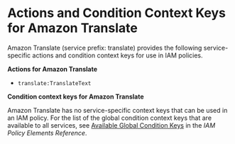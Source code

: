# Actions and Condition Context Keys for Amazon Translate<a name="list_translate"></a>

Amazon Translate \(service prefix: translate\) provides the following service\-specific actions and condition context keys for use in IAM policies\.

**Actions for Amazon Translate**
+ `translate:TranslateText`

**Condition context keys for Amazon Translate**

Amazon Translate has no service\-specific context keys that can be used in an IAM policy\. For the list of the global condition context keys that are available to all services, see [Available Global Condition Keys](reference_policies_condition-keys.md#AvailableKeys) in the *IAM Policy Elements Reference*\.